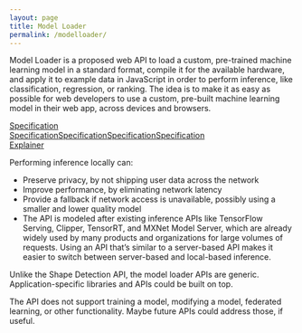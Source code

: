 ```yaml
---
layout: page
title: Model Loader
permalink: /modelloader/
---
```


Model Loader is a proposed web API to load a custom, pre-trained machine learning model in a standard format, compile it for the available hardware, and apply it to example data in JavaScript in order to perform inference, like classification, regression, or ranking. The idea is to make it as easy as possible for web developers to use a custom, pre-built machine learning model in their web app, across devices and browsers.

<div class="herobar modelloader">
    <div class="buttons">
        <a class="button button--atlas getstarted" href="https://github.com/webmachinelearning/model-loader/blob/master/explainer.md"><span>Specification</span>
        <div class="marquee" aria-hidden="true">
            <div class="marqueeinner"><span>Specification</span><span>Specification</span><span>Specification</span><span>Specification</span></div>
        </div>
        </a><a class="button buttonwhite" href="https://github.com/webmachinelearning/model-loader/blob/master/explainer.md">Explainer</a>
    </div>
</div>

Performing inference locally can:

- Preserve privacy, by not shipping user data across the network
- Improve performance, by eliminating network latency
- Provide a fallback if network access is unavailable, possibly using a smaller and lower quality model
- The API is modeled after existing inference APIs like TensorFlow Serving, Clipper, TensorRT, and MXNet Model Server, which are already widely used by many products and organizations for large volumes of requests. Using an API that’s similar to a server-based API makes it easier to switch between server-based and local-based inference.

Unlike the Shape Detection API, the model loader APIs are generic. Application-specific libraries and APIs could be built on top.

The API does not support training a model, modifying a model, federated learning, or other functionality. Maybe future APIs could address those, if useful.